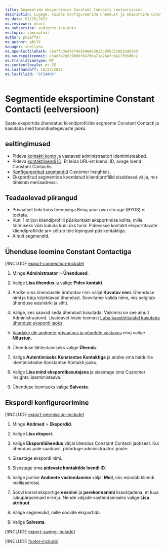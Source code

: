 ```yaml
---
title: Segmentide eksportimine Constant Contacti (eelversioon)
description: Lugege, kuidas konfigureerida ühendust ja eksportida Constant Contacti.
ms.date: 07/25/2022
ms.reviewer: mhart
ms.subservice: audience-insights
ms.topic: conceptual
author: pkieffer
ms.author: philk
manager: shellyha
ms.openlocfilehash: c0affd3ed45f462696850813bd50331061dde780
ms.sourcegitcommit: c3ae7e7e0c9566f9479ba71a26afc5a17fb589c2
ms.translationtype: MT
ms.contentlocale: et-EE
ms.lasthandoff: 10/27/2022
ms.locfileid: "9724496"
---
```

# <a name="export-segments-to-constant-contact-preview"></a>Segmentide eksportimine Constant Contacti (eelversioon)

Saate eksportida ühendatud kliendiprofiilide segmente Constant Contacti ja kasutada neid turundustegevuste jaoks.

## <a name="prerequisites"></a>eeltingimused

- Pideva [kontakti konto](https://www.constantcontact.com/account-home) ja vastavad administraatori identimisteabed.
- Pideva [kontaktiloendi ID](https://app.constantcontact.com/pages/contacts/ui#lists). Et leida URL-ist loendi ID, avage loend Constant Contactis.
- [Konfigureeritud segmendid](segments.md) Customer Insightsis.
- Eksporditud segmentide koondatud kliendiprofiilid sisaldavad välja, mis tähistab meiliaadressi.

## <a name="known-limitations"></a>Teadaolevad piirangud

- Privaatset linki koos teenusega Bring your own storage (BYOS) ei toetata.
- Kuni 1 miljon kliendiprofiili püsikontakti eksportimise kohta, mille täitmiseks võib kuluda kuni üks tund. Pidevasse kontakti eksportitavate kliendiprofiilide arv sõltub teie lepingust püsikontaktiga.
- Ainult segmendid.

## <a name="set-up-connection-to-constant-contact"></a>Ühenduse loomine Constant Contactiga

[!INCLUDE [export-connection-include](includes/export-connection-admn.md)]

1. Minge **Administraator** > **Ühendused**.

1. Valige **Lisa ühendus** ja valige **Pidev kontakt**.

1. Andke oma ühendusele äratuntav nimi väljal **Kuvatav nimi**. Ühenduse nimi ja tüüp kirjeldavad ühendust. Soovitame valida nime, mis selgitab ühenduse eesmärki ja sihti.

1. Valige, kes saavad seda ühendust kasutada. Vaikimisi on see ainult Administraatorid. Lisateavet leiate teemast [Luba kaastöötajatel kasutada ühendust ekspordi jaoks](connections.md#allow-contributors-to-use-a-connection-for-exports).

1. [Vaadake üle andmete privaatsus ja nõuetele vastavus](connections.md#data-privacy-and-compliance) ning valige **Nõustun**.

1. Ühenduse lähtestamiseks valige **Ühenda**.

1. Valige **Autentimiseks Konstantse Kontaktiga** ja andke oma haldurile identimisteabe Konstantse Kontakti jaoks.

1. Valige **Lisa mind ekspordikasutajana** ja sisestage oma Customer Insightsi identimisteave.

1. Ühenduse loomiseks valige **Salvesta**.

## <a name="configure-an-export"></a>Ekspordi konfigureerimine

[!INCLUDE [export-permission-include](includes/export-permission.md)]

1. Minge **Andmed** > **Ekspordid**.

1. Valige **Lisa eksport.**

1. Valige **Ekspordiühendus** väljal ühendus Constant Contacti jaotisest. Kui ühendusi pole saadaval, pöörduge administraatori poole.

1. Sisestage ekspordi nimi.

1. Sisestage oma **pidevate kontaktide loendi ID**.

1. Valige jaotise **Andmete vastendamine** väljal **Meil**, mis esindab kliendi meiliaadressi.

1. Soovi korral eksportige **eesnimi** ja **perekonnanimi** lisaväljadena, et luua isikupärasemaid e-kirju. Nende väljade vastendamiseks valige **Lisa atribuut**.

1. Valige segmendid, mille soovite eksportida.

1. Valige **Salvesta**.

[!INCLUDE [export-saving-include](includes/export-saving.md)]

[!INCLUDE [footer-include](includes/footer-banner.md)]

